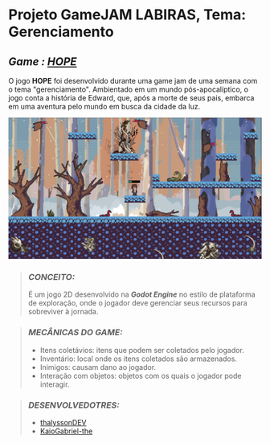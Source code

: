 # Projeto GameJAM LABIRAS, Tema: Gerenciamento

## ***Game :  [HOPE](https://kaio-gabriel-dev.itch.io/hope)***
O jogo **HOPE** foi desenvolvido durante uma game jam de uma semana com o tema "gerenciamento". Ambientado em um mundo pós-apocalíptico, o jogo conta a história de Edward, que, após a morte de seus pais, embarca em uma aventura pelo mundo em busca da cidade da luz.

<img src="print jogo hope.png">

> ### ***CONCEITO:***
> É um jogo 2D desenvolvido na ***Godot Engine*** no estilo de plataforma de exploração, onde o jogador deve gerenciar seus recursos para sobreviver à jornada.

> ### ***MECÂNICAS DO GAME:***
>  * Itens coletávios: itens que podem ser coletados pelo jogador.
>  * Inventário: local onde os itens coletados são armazenados.
> * Inimigos: causam dano ao jogador.
> * Interação com objetos:  objetos com os quais o jogador pode interagir.

> ### ***DESENVOLVEDOTRES:***
> * [thalyssonDEV](https://github.com/thalyssonDEV)
> * [KaioGabriel-the](https://github.com/KaioGabriel-the)
